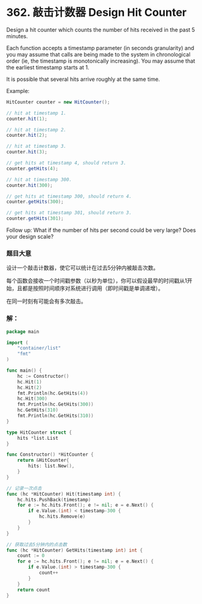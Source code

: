 # 362. 敲击计数器 Design Hit Counter

Design a hit counter which counts the number of hits received in the past 5 minutes.

Each function accepts a timestamp parameter (in seconds granularity) and you may assume that calls are being made to the system in chronological order (ie, the timestamp is monotonically increasing). You may assume that the earliest timestamp starts at 1.

It is possible that several hits arrive roughly at the same time.

Example:

```java
HitCounter counter = new HitCounter();

// hit at timestamp 1.
counter.hit(1);

// hit at timestamp 2.
counter.hit(2);

// hit at timestamp 3.
counter.hit(3);

// get hits at timestamp 4, should return 3.
counter.getHits(4);

// hit at timestamp 300.
counter.hit(300);

// get hits at timestamp 300, should return 4.
counter.getHits(300);

// get hits at timestamp 301, should return 3.
counter.getHits(301); 
```

Follow up:
What if the number of hits per second could be very large? Does your design scale?

### 题目大意
设计一个敲击计数器，使它可以统计在过去5分钟内被敲击次数。

每个函数会接收一个时间戳参数（以秒为单位），你可以假设最早的时间戳从1开始，且都是按照时间顺序对系统进行调用（即时间戳是单调递增）。

在同一时刻有可能会有多次敲击。

### 解：

```go
package main

import (
	"container/list"
	"fmt"
)

func main() {
	hc := Constructor()
	hc.Hit(1)
	hc.Hit(2)
	fmt.Println(hc.GetHits(4))
	hc.Hit(300)
	fmt.Println(hc.GetHits(300))
	hc.GetHits(310)
	fmt.Println(hc.GetHits(310))
}

type HitCounter struct {
	hits *list.List
}

func Constructor() *HitCounter {
	return &HitCounter{
		hits: list.New(),
	}
}

// 记录一次点击
func (hc *HitCounter) Hit(timestamp int) {
	hc.hits.PushBack(timestamp)
	for e := hc.hits.Front(); e != nil; e = e.Next() {
		if e.Value.(int) < timestamp-300 {
			hc.hits.Remove(e)
		}
	}
}

// 获取过去5分钟内的点击数
func (hc *HitCounter) GetHits(timestamp int) int {
	count := 0
	for e := hc.hits.Front(); e != nil; e = e.Next() {
		if e.Value.(int) > timestamp-300 {
			count++
		}
	}
	return count
}

```